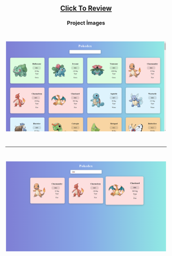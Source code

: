 <h2 align="center"><a href="https://atifsimsek.github.io/html-css-js-projects/JavaScript%20Project/11%20-%20Pokedex/index.html">Click To Review</a> </h2>

<h3 align="center">Project İmages</h3>
<br/>


<p align="center"><img  src="img/img-1.png"  width="500" ></p>

<br/>

---

<br/>

<p align="center"><img src="img/img-2.png"  width="500" ></p>

